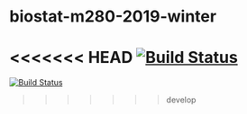 # biostat-m280-2019-winter
<<<<<<< HEAD
[![Build Status](https://travis-ci.com/haowenxu930622/biostat-m280-2019-winter.svg?token=pkz8ZXChBEsT4GqszMU7&branch=master)](https://travis-ci.com/haowenxu930622/biostat-m280-2019-winter)
=======
[![Build Status](https://travis-ci.com/haowenxu930622/biostat-m280-2019-winter.svg?token=pkz8ZXChBEsT4GqszMU7&branch=develop)](https://travis-ci.com/haowenxu930622/biostat-m280-2019-winter)
>>>>>>> develop
